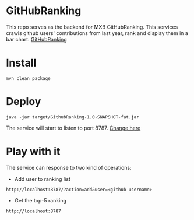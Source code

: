# GitHubRanking

This repo serves as the backend for MXB GitHubRanking. This services crawls github users' contributions from last year, rank and display
them in a bar chart. [GitHubRanking](http://www.chaoqunhuang.com/githubranking.html)

# Install
```
mvn clean package
```

# Deploy
```
java -jar target/GithubRanking-1.0-SNAPSHOT-fat.jar
```

The service will start to listen to port 8787. [Change here](https://github.com/JerryMXB/GitHubRanking/blob/master/src/main/java/com/chaoqunhuang/Server.java#L64)

# Play with it

The service can response to two kind of operations:

- Add user to ranking list
```
http://localhost:8787/?action=add&user=<github username>
```

- Get the top-5 ranking
```
http://localhost:8787
```
